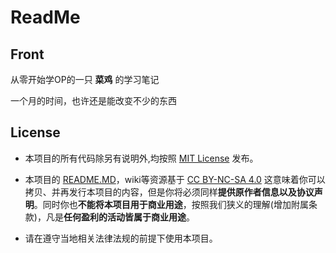 # ReadMe

## Front

从零开始学OP的一只 **菜鸡** 的学习笔记

一个月的时间，也许还是能改变不少的东西
## License

* 本项目的所有代码除另有说明外,均按照 [MIT License](LICENSE) 发布。

* 本项目的 [README.MD](README.md)，wiki等资源基于 [CC BY-NC-SA 4.0](https://creativecommons.org/licenses/by-nc-sa/4.0/deed.zh)
    这意味着你可以拷贝、并再发行本项目的内容，但是你将必须同样**提供原作者信息以及协议声明**。同时你也**不能将本项目用于商业用途**，按照我们狭义的理解(增加附属条款)，凡是**任何盈利的活动皆属于商业用途**。

* 请在遵守当地相关法律法规的前提下使用本项目。